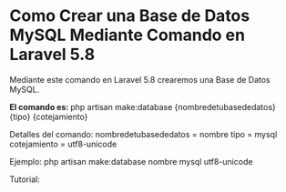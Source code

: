 # Como Crear una Base de Datos MySQL Mediante Comando en Laravel 5.8 
Mediante este comando en Laravel 5.8 crearemos una Base de Datos MySQL.

<strong>El comando es: </strong>
php artisan make:database {nombredetubasededatos} {tipo} {cotejamiento}

Detalles del comando:
nombredetubasededatos = nombre
tipo = mysql
cotejamiento = utf8-unicode

Ejemplo:
php artisan make:database nombre mysql utf8-unicode

Tutorial:

